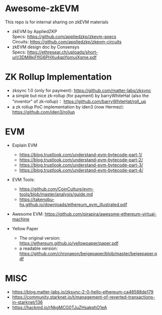 # Awesome-zkEVM
This repo is for internal sharing on zkEVM materials
* zkEVM by AppliedZKP  
Specs:  https://github.com/appliedzkp/zkevm-specs  
Circuits: https://github.com/appliedzkp/zkevm-circuits  
* zkEVM design doc by Consensys  
Specs: https://ethresear.ch/uploads/short-url/3DM8kjFfIG6PHXu4qpYpmujXgme.pdf  



# ZK Rollup Implementation
* zksync 1.0 (only for payment): https://github.com/matter-labs/zksync  
* a simple but nice zk-rollup (for payment) by barryWhiteHat (also the "inventor" of zk-rollup)： https://github.com/barryWhiteHat/roll_up   
* a zk rollup PoC implementation by iden3 (now Hermez): https://github.com/iden3/rollup

# EVM
* Explain EVM
    * https://blog.trustlook.com/understand-evm-bytecode-part-1/
    * https://blog.trustlook.com/understand-evm-bytecode-part-2/
    * https://blog.trustlook.com/understand-evm-bytecode-part-3/
    * https://blog.trustlook.com/understand-evm-bytecode-part-4/
* EVM Tools:
    * https://github.com/CoinCulture/evm-tools/blob/master/analysis/guide.md
    * https://takenobu-hs.github.io/downloads/ethereum_evm_illustrated.pdf
* Awesome EVM: https://github.com/pirapira/awesome-ethereum-virtual-machine  

* Yellow Paper
    * The original version: https://ethereum.github.io/yellowpaper/paper.pdf
    * a readable version: https://github.com/chronaeon/beigepaper/blob/master/beigepaper.pdf  

# MISC
* https://blog.matter-labs.io/zksync-2-0-hello-ethereum-ca48588de179
* https://community.starknet.io/t/management-of-reverted-transactions-in-starknet/136
* https://hackmd.io/rNkgMCG0TJuZHsakphO1eA